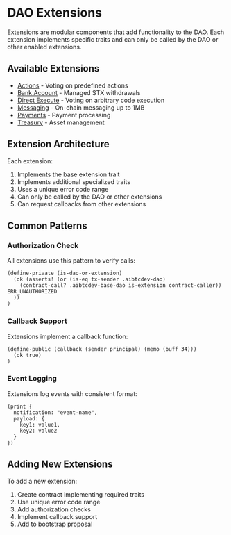 # DAO Extensions

Extensions are modular components that add functionality to the DAO. Each extension implements specific traits and can only be called by the DAO or other enabled extensions.

## Available Extensions

- [Actions](aibtc-ext001-actions.md) - Voting on predefined actions
- [Bank Account](aibtc-ext002-bank-account.md) - Managed STX withdrawals
- [Direct Execute](aibtc-ext003-direct-execute.md) - Voting on arbitrary code execution
- [Messaging](aibtc-ext004-messaging.md) - On-chain messaging up to 1MB
- [Payments](aibtc-ext005-payments.md) - Payment processing
- [Treasury](aibtc-ext006-treasury.md) - Asset management

## Extension Architecture

Each extension:

1. Implements the base extension trait
2. Implements additional specialized traits
3. Uses a unique error code range
4. Can only be called by the DAO or other extensions
5. Can request callbacks from other extensions

## Common Patterns

### Authorization Check

All extensions use this pattern to verify calls:

```clarity
(define-private (is-dao-or-extension)
  (ok (asserts! (or (is-eq tx-sender .aibtcdev-dao)
    (contract-call? .aibtcdev-base-dao is-extension contract-caller)) ERR_UNAUTHORIZED
  ))
)
```

### Callback Support 

Extensions implement a callback function:

```clarity
(define-public (callback (sender principal) (memo (buff 34)))
  (ok true)
)
```

### Event Logging

Extensions log events with consistent format:

```clarity
(print {
  notification: "event-name",
  payload: {
    key1: value1,
    key2: value2
  }
})
```

## Adding New Extensions

To add a new extension:

1. Create contract implementing required traits
2. Use unique error code range
3. Add authorization checks
4. Implement callback support
5. Add to bootstrap proposal

